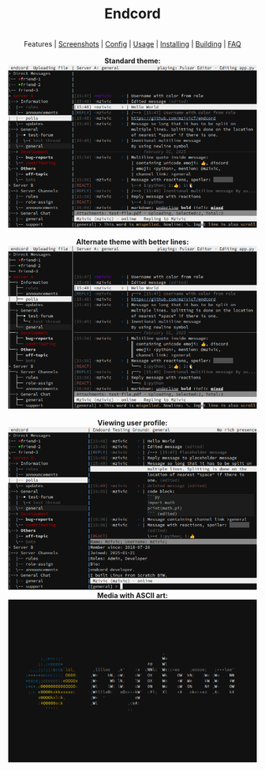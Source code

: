 <div align="center">
<h1>Endcord</h1> <br
<a href="https://github.com/mzivic7/endcord?tab=readme-ov-file#features">Features</a> |
<a href="https://github.com/mzivic7/endcord/blob/main/screenshots.md">Screenshots</a> |
<a href="https://github.com/mzivic7/endcord?tab=readme-ov-file#configuration">Config</a> |
<a href="https://github.com/mzivic7/endcord?tab=readme-ov-file#usage">Usage</a> |
<a href="https://github.com/mzivic7/endcord?tab=readme-ov-file#installing">Installing</a> |
<a href="https://github.com/mzivic7/endcord?tab=readme-ov-file#building">Building</a> |
<a href="https://github.com/mzivic7/endcord?tab=readme-ov-file#faq">FAQ</a>
<br><br>
<b>Standard theme:<b><br>
<img src="./.github/screenshots/01.png" alt="Standard theme" width="800">
<br><br>
<b>Alternate theme with better lines:<b><br>
<img src="./.github/screenshots/02.png" alt="Alternate theme with better lines" width="800">
<br><br>
<b>Viewing user profile:<b><br>
<img src="./.github/screenshots/03.png" alt="Viewing user profile" width="800">
<b>Media with ASCII art:<b><br>
<img src="./.github/screenshots/04.png" alt="Media with ASCII art" width="800">
</div>
